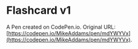 # Flashcard v1

A Pen created on CodePen.io. Original URL: [https://codepen.io/MikeAddams/pen/mdYWYVx](https://codepen.io/MikeAddams/pen/mdYWYVx).

